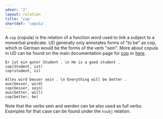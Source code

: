 ```yaml
---
udver: '2'
layout: relation
title: 'cop'
shortdef: 'copula'
---
```


A `cop` (copula) is the relation of a function word used to link a subject to a nonverbal predicate. UD generally only annotates forms of "to be" as cop, which in German would be the forms of the verb "sein". More about copula in UD can be found on the main documentation page for [cop]() or [here](https://universaldependencies.org/v2/copula.html#guidelines-for-udv2).

~~~ sdparse
Er ist ein guter Student . \n He is a good student .
cop(Student, ist)
cop(student, is)
~~~

~~~ sdparse
Alles wird besser sein . \n Everything will be better .
aux(besser, wird)
cop(besser, sein)
aux(better, will)
cop(better, be)
~~~

Note that the verbs sein and werden can be also used as full verbs. Examples for that case can be found under the `nsubj` relation.
<!-- Interlanguage links updated St lis 3 20:58:47 CET 2021 -->
